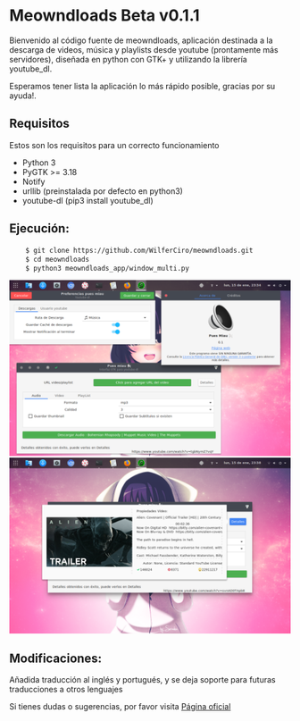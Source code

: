 Meowndloads Beta v0.1.1
==========

Bienvenido al código fuente de meowndloads, aplicación destinada a la descarga de videos, música y playlists desde youtube (prontamente más servidores), diseñada en python con GTK+ y utilizando la librería youtube_dl.

Esperamos tener lista la aplicación lo más rápido posible, gracias por su ayuda!.

Requisitos
--------------------

Estos son los requisitos para un correcto funcionamiento

+ Python 3
+ PyGTK >= 3.18
+ Notify
+ urllib (preinstalada por defecto en python3)
+ youtube-dl (pip3 install youtube_dl) 

Ejecución:
--------------------

```[bash]
	$ git clone https://github.com/WilferCiro/meowndloads.git
	$ cd meowndloads
	$ python3 meowndloads_app/window_multi.py
```

![Pantallazo](docs/imagenes/captura2.png "De 150 x 150 píxeles")
![Pantallazo](docs/imagenes/captura3.png "De 150 x 150 píxeles")

Modificaciones:
--------------------
Añadida traducción al inglés y portugués, y se deja soporte para futuras traducciones a otros lenguajes

Si tienes dudas o sugerencias, por favor visita [Página oficial](https://wilferciro.github.io/meowndloads/index.html "Página oficial")
